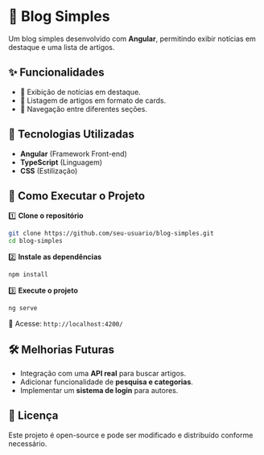 # 📖 Blog Simples

Um blog simples desenvolvido com **Angular**, permitindo exibir notícias em destaque e uma lista de artigos.

## ✨ Funcionalidades

- 📌 Exibição de notícias em destaque.
- 📰 Listagem de artigos em formato de cards.
- 🔄 Navegação entre diferentes seções.

## 🚀 Tecnologias Utilizadas

- **Angular** (Framework Front-end)
- **TypeScript** (Linguagem)
- **CSS** (Estilização)  

## 🔧 Como Executar o Projeto

1️⃣ **Clone o repositório**
```sh
git clone https://github.com/seu-usuario/blog-simples.git
cd blog-simples
```

2️⃣ **Instale as dependências**
```sh
npm install
```

3️⃣ **Execute o projeto**
```sh
ng serve
```
📌 Acesse: `http://localhost:4200/`

## 🛠️ Melhorias Futuras

- Integração com uma **API real** para buscar artigos.
- Adicionar funcionalidade de **pesquisa e categorias**.
- Implementar um **sistema de login** para autores.

## 📜 Licença

Este projeto é open-source e pode ser modificado e distribuído conforme necessário.
